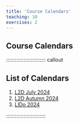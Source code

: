 ```yaml
---
title: 'Course Calendars'
teaching: 10
exercises: 2
---
```


## Course Calendars



::::::::::::::::::::::::::: callout

## List of Calendars
1. [L2D July 2024](fig/L2D_Calendar_July2024.pdf)
2. [L2D Autumn 2024](fig/L2D_Calendar_Sept2024.pdf)
3. [LIDo 2024](fig/LIDo_Calendar_2024.pdf)

:::::::::::::::::::::::::::
